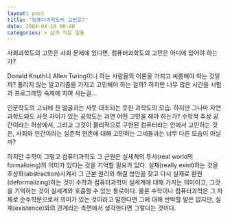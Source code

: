 ```yaml
---
layout: post
title: "컴퓨터과학도의 고민은?"
date: 2004-04-18 00:40
categories: ⊙ 삶의 작은 일들
---
```


사회과학도의 고민은 사회 문제에 있다면, 컴퓨터과학도의 고민은 어디에 있어야 하는가? 

Donald Knuth니 Allen Turing이니 하는 사람들의 이론을 가지고 씨름해야 하는 것일까? 풀리지 않는 알고리즘을 가지고 고민해야 하는 걸까? 하지만 너무 많은 시간을 시험과 프로그래밍 숙제에 치여 사는걸...

인문학도의 고뇌에 찬 얼굴과는 사뭇 대조되는 듯한 과학도의 모습. 하지만 그나마 자연과학도와도 사뭇 차이가 있는 공학도는 과연 어떤 고민을 해야 하는가? 수학적 추상 공간이라는 허상에서, 그리고 그것이 물리적으로 구현된 컴퓨터라는 안에서 고민하는 것은, 사회와 인간이라는 실존적 현존에 대해 고민하는 그네들과는 너무 다른 모습이 아닐까? 

하지만 수학이 그렇고 컴퓨터과학도 그 근원은 실세계의 투사(real world의 formalizing)의 의미가 있다는 것을 기억할 필요가 있다. 실재(really exist)하는 것을 추상화(abstraction)시켜서 그 근본 원리와 해결 방안을 찾고 다시 실재로 환원(deformalizing)하는 것이 수학과 컴퓨터과학이 실세계에 대해 가지는 의미이고, 그것을 기억하는 것이 실세계와 호흡할 수 있는 통로이다.
물론 수학이나 컴퓨터과학은 그 자체로 순수학문으로서 의미가 있는 것이라고 말한다면 그에 대해 반박할 말은 없지만, 실재(existence)와의 관계라는 측면에서 생각한다면 그렇다는 것이다.

       
